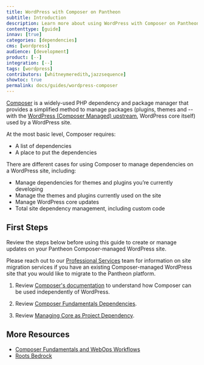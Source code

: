 ```yaml
---
title: WordPress with Composer on Pantheon
subtitle: Introduction
description: Learn more about using WordPress with Composer on Pantheon.
contenttype: [guide]
innav: [true]
categories: [dependencies]
cms: [wordpress]
audience: [development]
product: [--]
integration: [--]
tags: [wordpress]
contributors: [whitneymeredith,jazzsequence]
showtoc: true
permalink: docs/guides/wordpress-composer
---
```


[Composer](https://getcomposer.org/) is a widely-used PHP dependency and package manager that provides a simplified method to manage packages (plugins, themes and -- with the [WordPress (Composer Managed) upstream](/wordpress-composer-managed), WordPress core itself) used by a WordPress site.

At the most basic level, Composer requires:

- A list of dependencies
- A place to put the dependencies

There are different cases for using Composer to manage dependencies on a WordPress site, including:

- Manage dependencies for themes and plugins you’re currently developing
- Manage the themes and plugins currently used on the site
- Manage WordPress core updates
- Total site dependency management, including custom code

## First Steps

Review the steps below before using this guide to create or manage updates on your Pantheon Composer-managed WordPress site.

<Alert title="Existing WordPress Composer Sites" type="info" >

Please reach out to our [Professional Services](https://pantheon.io/professional-services) team for information on site migration services if you have an existing Composer-managed WordPress site that you would like to migrate to the Pantheon platform.

</Alert>

1. Review [Composer's documentation](https://getcomposer.org/doc/) to understand how Composer can be used independently of WordPress.

1. Review [Composer Fundamentals Dependencies](/guides/composer#dependencies).

1. Review [Managing Core as Project Dependency](/guides/composer#managing-core-as-a-project-dependency).

## More Resources

- [Composer Fundamentals and WebOps Workflows](/guides/composer)
- [Roots Bedrock](https://roots.io/bedrock/)